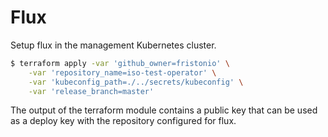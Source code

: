 # Flux

Setup flux in the management Kubernetes cluster.

```bash
$ terraform apply -var 'github_owner=fristonio' \
    -var 'repository_name=iso-test-operator' \
    -var 'kubeconfig_path=./../secrets/kubeconfig' \
    -var 'release_branch=master'
```

The output of the terraform module contains a public key that can be used as a
deploy key with the repository configured for flux.
